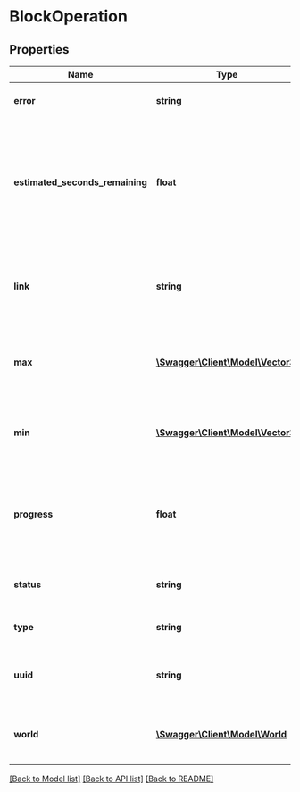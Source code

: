 # BlockOperation

## Properties
Name | Type | Description | Notes
------------ | ------------- | ------------- | -------------
**error** | **string** | The error message, if any | 
**estimated_seconds_remaining** | **float** | The estimated amount of time remaining until this block operation is complete (in seconds) | 
**link** | **string** | The API link that can be used to obtain more information about this object | 
**max** | [**\Swagger\Client\Model\Vector3i**](Vector3i.md) | The maximum block belonging to this operation | 
**min** | [**\Swagger\Client\Model\Vector3i**](Vector3i.md) | The minimum block belonging to this operation | 
**progress** | **float** | The current progress of the block operation, from 0 (&#x3D;started) to 1 (&#x3D;finished) | 
**status** | **string** | The current status of the block operation | 
**type** | **string** | The type of block operation | 
**uuid** | **string** | The unique UUID identifying this block operation | 
**world** | [**\Swagger\Client\Model\World**](World.md) | The world in which this block operation is running | 

[[Back to Model list]](../README.md#documentation-for-models) [[Back to API list]](../README.md#documentation-for-api-endpoints) [[Back to README]](../README.md)


